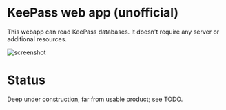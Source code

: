 # KeePass web app (unofficial)

This webapp can read KeePass databases. It doesn't require any server or additional resources.

![screenshot](https://antelle.github.io/keepass-webapp/screenshot.png)

# Status

Deep under construction, far from usable product; see TODO.
